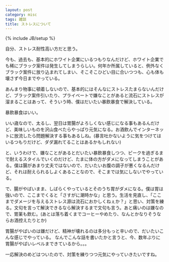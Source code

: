```yaml
---
layout: post
category: misc
tags: 雑談
title: ストレスについて
---
```

{% include JB/setup %}

自分、ストレス耐性高い方だと思う。

今も、過去も、基本的にホワイト企業にいるつもりなんだけど、ホワイト企業でも稀にブラック案件は発生してしまうらしい。何年か所属していると、例外なくブラック案件に放り込まれてしまい、そこそこひどい目に合いつつも、心も体も壊さず今日までやっている。

あんまり物事に頓着しないので、基本的にはそんなにストレスたまらないんだけど、ブラック案件引いたり、プライベートで嫌なことがあると流石にストレスが溜まることはあって、そういう時、僕はだいたい暴飲暴食で解決している。

暴飲暴食はいい。

いい歳なので、太るし、翌日は胃腸がよろしくない感じになる事もあるんだけど、美味しいものを沢山食べたらやっぱり元気になる。お酒飲んでインターネットに放流したら問題解決する事もあるしね。(暴言吐かないように気をつけてはいるつもりだけど、ダダ漏れてることはあるかもしれない)

と、いうわけで、嫌なことがあるとだいたい暴飲暴食しつつ、ピークを過ぎるまで耐えるスタイルでいくのだけど、たまに体の方がダメになってしまうことがある。僕は腸があまり丈夫ではないので、だいたいお腹の調子が悪くなるんだけど、それは耐えられるしよくあることなので、そこまでは気にしないでやっている。

で、腸がやばいまま、しばらくやっているとそのうち胃がダメになる。僕は胃は強いので、ここまでくると「さすがに潮時かな」と思う。生活を見直し、「ここまでダメージを与えるストレス源は流石におかしくねぇか？」と思い、対策を練る。文句を言って解決できるなら解決するまで文句も言う。あと痛いのは嫌なので、胃薬も飲む。(あとは落ち着くまでコーヒーやめたり、なんとかなりそうならお酒控えたりとか)

胃腸がやばいのは嫌だけど、精神が壊れるのは多分もっと辛いので、だいたいこんな感じでやっている。
なんでこんな話を書いたかと言うと、今、数年ぶりに胃腸がやばいレベルまできているから。。。

一応解決のめどはついたので、対策を練りつつ元気にやっていきたいですね。